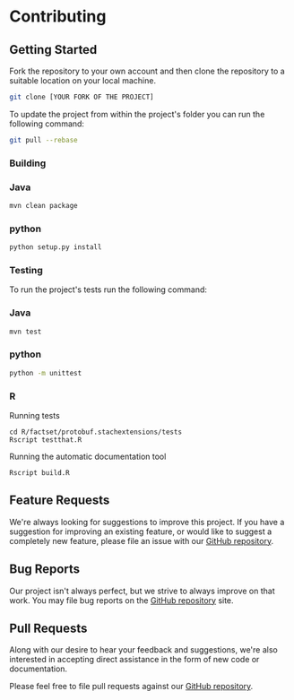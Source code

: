 # Contributing

## Getting Started

Fork the repository to your own account and then clone the repository to a suitable location on your local machine.

```bash
git clone [YOUR FORK OF THE PROJECT]
```

To update the project from within the project's folder you can run the following command:

```bash
git pull --rebase
```

### Building

### Java
```bash
mvn clean package
```

### python
```bash
python setup.py install
```

### Testing

To run the project's tests run the following command:

### Java
```bash
mvn test
```

### python
```bash
python -m unittest
```

### R

Running tests

```
cd R/factset/protobuf.stachextensions/tests
Rscript testthat.R
```

Running the automatic documentation tool

```
Rscript build.R
```

## Feature Requests

We're always looking for suggestions to improve this project. If you have a suggestion for improving an existing feature, or would like to suggest a completely new feature, please file an issue with our [GitHub repository](https://github.com/factset/stach-extensions/issues).

## Bug Reports

Our project isn't always perfect, but we strive to always improve on that work. You may file bug reports on the [GitHub repository](https://github.com/factset/stach-extensions/issues) site.

## Pull Requests

Along with our desire to hear your feedback and suggestions, we're also interested in accepting direct assistance in the form of new code or documentation.

Please feel free to file pull requests against our [GitHub repository](https://github.com/factset/stach-extensions/pulls).